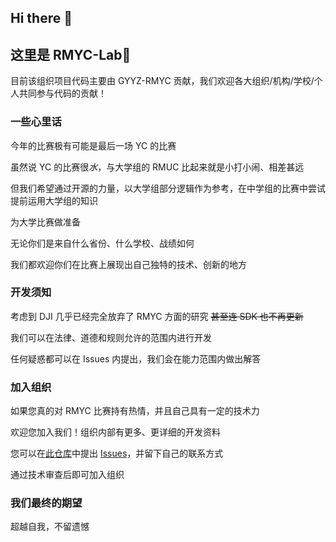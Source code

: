 ## Hi there 👋

## 这里是 RMYC-Lab👋

目前该组织项目代码主要由 GYYZ-RMYC 贡献，我们欢迎各大组织/机构/学校/个人共同参与代码的贡献！

### 一些心里话

今年的比赛极有可能是最后一场 YC 的比赛

虽然说 YC 的比赛很*水*，与大学组的 RMUC 比起来就是小打小闹、相差甚远

但我们希望通过开源的力量，以大学组部分逻辑作为参考，在中学组的比赛中尝试提前运用大学组的知识

为大学比赛做准备

无论你们是来自什么省份、什么学校、战绩如何

我们都欢迎你们在比赛上展现出自己独特的技术、创新的地方

### 开发须知

考虑到 DJI 几乎已经完全放弃了 RMYC 方面的研究 ~~甚至连 SDK 也不再更新~~

我们可以在法律、道德和规则允许的范围内进行开发

任何疑惑都可以在 Issues 内提出，我们会在能力范围内做出解答

### 加入组织

如果您真的对 RMYC 比赛持有热情，并且自己具有一定的技术力

欢迎您加入我们！组织内部有更多、更详细的开发资料

您可以在[此仓库](https://github.com/RMYC-Lab/join-us)中提出 [Issues](https://github.com/RMYC-Lab/join-us/issues)，并留下自己的联系方式

通过技术审查后即可加入组织

### 我们最终的期望

超越自我，不留遗憾
